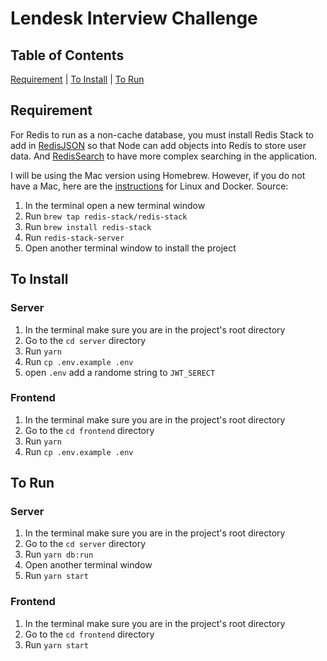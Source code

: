 # Lendesk Interview Challenge

## Table of Contents

[Requirement](#Requirement) | [To Install](#ToInstall) | [To Run](#ToRun)

## <a id="Requirement"></a>Requirement

For Redis to run as a non-cache database, you must install Redis Stack to add in [RedisJSON](https://redis.io/docs/stack/json) so that Node can add objects into Redis to store user data. And [RedisSearch](https://redis.io/docs/stack/search) to have more complex searching in the application.

I will be using the Mac version using Homebrew. However, if you do not have a Mac, here are the [instructions](https://redis.io/docs/stack/get-started/install) for Linux and Docker.
Source:

 1. In the terminal open a new terminal window
 2. Run `brew tap redis-stack/redis-stack`
 3. Run `brew install redis-stack`
 4. Run `redis-stack-server`
 5. Open another terminal window to install the project

## <a id="ToInstall"></a>To Install

### Server

 1. In the terminal make sure you are in the project's root directory
 2. Go to the `cd server` directory
 3. Run `yarn`
 4. Run `cp .env.example .env`
 5. open `.env` add a randome string to `JWT_SERECT`

### Frontend

 1. In the terminal make sure you are in the project's root directory
 2. Go to the `cd frontend` directory
 3. Run `yarn`
 4. Run `cp .env.example .env`

## <a id="ToRun"></a>To Run

### Server

 1. In the terminal make sure you are in the project's root directory
 2. Go to the `cd server` directory
 3. Run `yarn db:run`
 4. Open another terminal window
 5. Run `yarn start`

### Frontend

 1. In the terminal make sure you are in the project's root directory
 2. Go to the `cd frontend` directory
 3. Run `yarn start`
